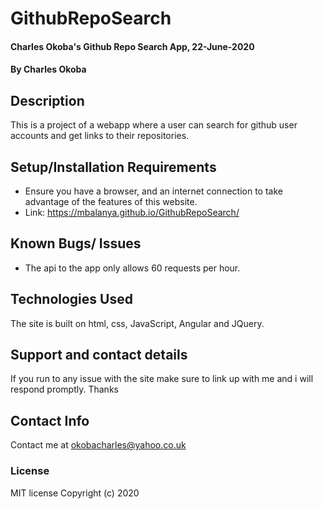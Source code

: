 # GithubRepoSearch

#### Charles Okoba's Github Repo Search App, 22-June-2020
#### By Charles Okoba

## Description
This is a project of a webapp where a user can search for github user accounts and get links to their repositories.

## Setup/Installation Requirements
* Ensure you have a browser, and an internet connection to take advantage of the features of this website.
* Link: https://mbalanya.github.io/GithubRepoSearch/

## Known Bugs/ Issues
* The api to the app only allows 60 requests per hour.

## Technologies Used
The site is built on html, css, JavaScript, Angular and JQuery.

## Support and contact details
If you run to any issue with the site make sure to link up with me and i will respond promptly. Thanks

## Contact Info
Contact me at okobacharles@yahoo.co.uk

### License
MIT license
Copyright (c) 2020
